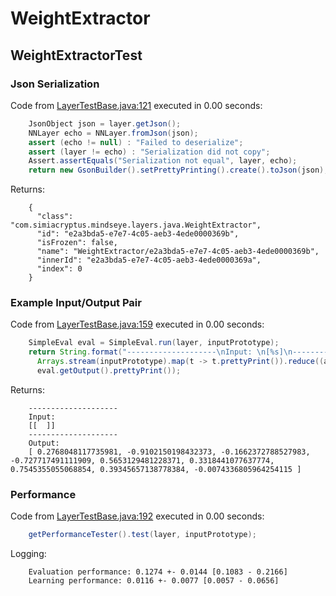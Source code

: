 # WeightExtractor
## WeightExtractorTest
### Json Serialization
Code from [LayerTestBase.java:121](../../../../../../../src/test/java/com/simiacryptus/mindseye/layers/LayerTestBase.java#L121) executed in 0.00 seconds: 
```java
    JsonObject json = layer.getJson();
    NNLayer echo = NNLayer.fromJson(json);
    assert (echo != null) : "Failed to deserialize";
    assert (layer != echo) : "Serialization did not copy";
    Assert.assertEquals("Serialization not equal", layer, echo);
    return new GsonBuilder().setPrettyPrinting().create().toJson(json);
```

Returns: 

```
    {
      "class": "com.simiacryptus.mindseye.layers.java.WeightExtractor",
      "id": "e2a3bda5-e7e7-4c05-aeb3-4ede0000369b",
      "isFrozen": false,
      "name": "WeightExtractor/e2a3bda5-e7e7-4c05-aeb3-4ede0000369b",
      "innerId": "e2a3bda5-e7e7-4c05-aeb3-4ede0000369a",
      "index": 0
    }
```



### Example Input/Output Pair
Code from [LayerTestBase.java:159](../../../../../../../src/test/java/com/simiacryptus/mindseye/layers/LayerTestBase.java#L159) executed in 0.00 seconds: 
```java
    SimpleEval eval = SimpleEval.run(layer, inputPrototype);
    return String.format("--------------------\nInput: \n[%s]\n--------------------\nOutput: \n%s",
      Arrays.stream(inputPrototype).map(t -> t.prettyPrint()).reduce((a, b) -> a + ",\n" + b).get(),
      eval.getOutput().prettyPrint());
```

Returns: 

```
    --------------------
    Input: 
    [[  ]]
    --------------------
    Output: 
    [ 0.2768048117735981, -0.9102150198432373, -0.1662372788527983, -0.727717491111909, 0.5653129481228371, 0.3318441077637774, 0.7545355055068854, 0.39345657138778384, -0.0074336805964254115 ]
```



### Performance
Code from [LayerTestBase.java:192](../../../../../../../src/test/java/com/simiacryptus/mindseye/layers/LayerTestBase.java#L192) executed in 0.00 seconds: 
```java
    getPerformanceTester().test(layer, inputPrototype);
```
Logging: 
```
    Evaluation performance: 0.1274 +- 0.0144 [0.1083 - 0.2166]
    Learning performance: 0.0116 +- 0.0077 [0.0057 - 0.0656]
    
```

